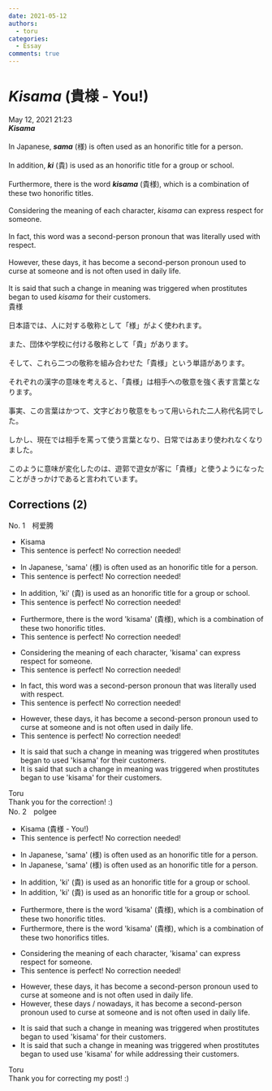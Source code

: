 ```yaml
---
date: 2021-05-12
authors:
  - toru
categories:
  - Essay
comments: true
---
```


# <strong><em>Kisama</strong></em> (貴様 - You!)
<div class="date">May 12, 2021 21:23</div>
<div id="post"><div id="body_show_ori">
<strong><em>Kisama</strong></em><br/><br/>In Japanese, <strong><em>sama</em></strong> (様) is often used as an honorific title for a person.<br/><br/>In addition, <strong><em>ki</em></strong> (貴) is used as an honorific title for a group or school.<br/><br/>Furthermore, there is the word <strong><em>kisama</em></strong> (貴様), which is a combination of these two honorific titles.<br/><br/>Considering the meaning of each character, <em>kisama</em> can express respect for someone.<br/><br/>In fact, this word was a second-person pronoun that was literally used with respect.<br/><br/>However, these days, it has become a second-person pronoun used to curse at someone and is not often used in daily life.<br/><br/>It is said that such a change in meaning was triggered when prostitutes began to used <em>kisama</em> for their customers.
</div></div>

<!-- more -->

<div id="post_ja"><div id="body_show_mo">
貴様<br/><br/>日本語では、人に対する敬称として「様」がよく使われます。<br/><br/>また、団体や学校に付ける敬称として「貴」があります。<br/><br/>そして、これら二つの敬称を組み合わせた「貴様」という単語があります。<br/><br/>それぞれの漢字の意味を考えると、「貴様」は相手への敬意を強く表す言葉となります。<br/><br/>事実、この言葉はかつて、文字どおり敬意をもって用いられた二人称代名詞でした。<br/><br/>しかし、現在では相手を罵って使う言葉となり、日常ではあまり使われなくなりました。<br/><br/>このように意味が変化したのは、遊郭で遊女が客に「貴様」と使うようになったことがきっかけであると言われています。
</div></div>

## Corrections (2)
<div id="block"><div class="first_name"> No. 1　<span class="just_name">柯爱腾</span></div><div id="block2">
<ul class="correction_field">
<li class="incorrect">Kisama</li>
<li class="corrected perfect">This sentence is perfect! No correction needed!</li>
</ul>
<ul class="correction_field">
<li class="incorrect">In Japanese, 'sama' (様) is often used as an honorific title for a person.</li>
<li class="corrected perfect">This sentence is perfect! No correction needed!</li>
</ul>
<ul class="correction_field">
<li class="incorrect">In addition, 'ki' (貴) is used as an honorific title for a group or school.</li>
<li class="corrected perfect">This sentence is perfect! No correction needed!</li>
</ul>
<ul class="correction_field">
<li class="incorrect">Furthermore, there is the word 'kisama' (貴様), which is a combination of these two honorific titles.</li>
<li class="corrected perfect">This sentence is perfect! No correction needed!</li>
</ul>
<ul class="correction_field">
<li class="incorrect">Considering the meaning of each character, 'kisama' can express respect for someone.</li>
<li class="corrected perfect">This sentence is perfect! No correction needed!</li>
</ul>
<ul class="correction_field">
<li class="incorrect">In fact, this word was a second-person pronoun that was literally used with respect.</li>
<li class="corrected perfect">This sentence is perfect! No correction needed!</li>
</ul>
<ul class="correction_field">
<li class="incorrect">However, these days, it has become a second-person pronoun used to curse at someone and is not often used in daily life.</li>
<li class="corrected perfect">This sentence is perfect! No correction needed!</li>
</ul>
<ul class="correction_field">
<li class="incorrect">It is said that such a change in meaning was triggered when prostitutes began to used 'kisama' for their customers.</li>
<li class="corrected correct">
It is said that such a change in meaning was triggered when prostitutes began to <span class="f_blue">use</span> 'kisama' for their customers.
</li>
</ul>
</div><div class="name"><span class="just_name">Toru</span><br>
Thank you for the correction! :)
</div>
</div>
<div id="block"><div class="first_name"> No. 2　<span class="just_name">polgee</span></div><div id="block2">
<ul class="correction_field">
<li class="incorrect">Kisama (貴様 - You!)</li>
<li class="corrected perfect">This sentence is perfect! No correction needed!</li>
</ul>
<ul class="correction_field">
<li class="incorrect">In Japanese, 'sama' (様) is often used as an honorific title for a person.</li>
<li class="corrected correct">
In Japanese, 'sama' (様) is often used as an honorific <span class="sline">title</span> for a person.
</li>
</ul>
<ul class="correction_field">
<li class="incorrect">In addition, 'ki' (貴) is used as an honorific title for a group or school.</li>
<li class="corrected correct">
In addition, 'ki' (貴) is used as an honorific <span class="sline">title</span> for a group or school.
</li>
</ul>
<ul class="correction_field">
<li class="incorrect">Furthermore, there is the word 'kisama' (貴様), which is a combination of these two honorific titles.</li>
<li class="corrected correct">
Furthermore, there is the word 'kisama' (貴様), which is a combination of these two honorific<span class="f_red">s </span><span class="sline">titles</span>.
</li>
</ul>
<ul class="correction_field">
<li class="incorrect">Considering the meaning of each character, 'kisama' can express respect for someone.</li>
<li class="corrected perfect">This sentence is perfect! No correction needed!</li>
</ul>
<ul class="correction_field">
<li class="incorrect">However, these days, it has become a second-person pronoun used to curse at someone and is not often used in daily life.</li>
<li class="corrected correct">
However, these days / nowadays, it has become a second-person pronoun used to curse at someone and is not often used in daily life.
</li>
</ul>
<ul class="correction_field">
<li class="incorrect">It is said that such a change in meaning was triggered when prostitutes began to used 'kisama' for their customers.</li>
<li class="corrected correct">
It is said that such a change in meaning was triggered when prostitutes began to <span class="sline">used</span> <span class="f_red">use </span>'kisama' <span class="sline">for</span> <span class="f_red">while addressing</span> their customers.
</li>
</ul>
</div><div class="name"><span class="just_name">Toru</span><br>
Thank you for correcting my post! :)
</div>
</div>
